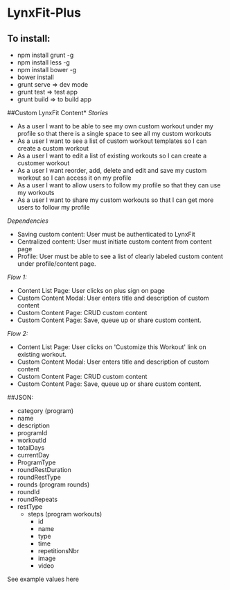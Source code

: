 # LynxFit-Plus

## To install:

- npm install grunt -g
- npm install less -g
- npm install bower -g
- bower install
- grunt serve => dev mode
- grunt test => test app
- grunt build => to build app

##Custom LynxFit Content*
*Stories*

* As a user I want to be able to see my own custom workout under my profile so that there is a single space to see all my custom workouts
* As a user I want to see a list of custom workout templates so I can create a custom workout
* As a user I want to edit a list of existing workouts so I can create a customer workout
* As a user I want reorder, add, delete and edit and save my custom workout so I can access it on my profile
* As a user I want to allow users to follow my profile so that they can use my workouts
* As a user I want to share my custom workouts so that I can get more users to follow my profile 

*Dependencies*
* Saving custom content: User must be authenticated to LynxFit
* Centralized content: User must initiate custom content from content page
* Profile: User must be able to see a list of clearly labeled custom content under profile/content page.

*Flow 1:*
* Content List Page: User clicks on plus sign on page
* Custom Content Modal: User enters title and description of custom content
* Custom Content Page: CRUD custom content
* Custom Content Page: Save, queue up or share custom content.

*Flow 2:*
* Content List Page: User clicks on 'Customize this Workout' link on existing workout.
* Custom Content Modal: User enters title and description of custom content
* Custom Content Page: CRUD custom content
* Custom Content Page: Save, queue up or share custom content.


##JSON:
* category (program)
* name
* description
* programId
* workoutId
* totalDays
* currentDay
* ProgramType
* roundRestDuration
* roundRestType
 * rounds (program rounds)
 * roundId
 * roundRepeats
  * restType
    * steps (program workouts)
      * id
      * name
      * type
      * time
      * repetitionsNbr
      * image
      * video

See example values here
